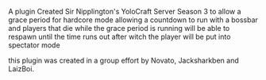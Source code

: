 A plugin Created Sir Nipplington's YoloCraft Server Season 3 to allow a grace period for hardcore mode
allowing a countdown to run with a bossbar and players that die while the grace period is running will be
able to respawn until the time runs out after witch the player will be put into spectator mode


this plugin was created in a group effort by Novato, Jacksharkben and LaizBoi.
